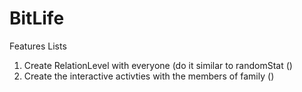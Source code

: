 # BitLife

Features Lists
1. Create RelationLevel with everyone (do it similar to randomStat ()
2. Create the interactive activties with the members of family ()
    
